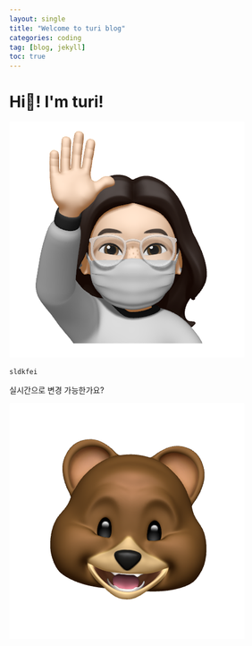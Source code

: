 ```yaml
---
layout: single
title: "Welcome to turi blog"
categories: coding
tag: [blog, jekyll]
toc: true
---
```


# Hi👋! I'm turi!

![author-logo](../images/2021-11-03-first/author-logo.png)

```python
sldkfei
```

실시간으로 변경 가능한가요?

![KakaoTalk_20210727_164606839](../images/2021-11-03-first/KakaoTalk_20210727_164606839.png)
